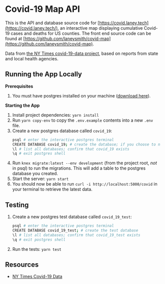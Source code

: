 # Covid-19 Map API

This is the API and database source code for [https://covid.laney.tech](https://covid.laney.tech/), an interactive map displaying cumulative Covid-19 cases and deaths for US counties. The front end source code can be found at [https://github.com/laneysmith/covid-map](https://github.com/laneysmith/covid-map).

Data from [the NY Times covid-19-data project](https://github.com/nytimes/covid-19-data), based on reports from state and local health agencies.

## Running the App Locally

**Prerequisites**
1. You must have postgres installed on your machine ([download here](https://www.postgresql.org/download/)).

**Starting the App**
1. Install project dependencies: `yarn install`
1. Run `yarn copy-env` to copy the `.env.example` contents into a new `.env` file.
1. Create a new postgres database called `covid_19`:
   ```bash
   psql # enter the interactive postgres terminal
   CREATE DATABASE covid_19; # create the database; if you choose to name it anything other than covid_19, make sure you update the DATABASE_NAME env variable to match.
   \l # list all databases; confirm that covid_19 exists
   \q # exit postgres shell
   ```
1. Run `knex migrate:latest --env development` (from the project root, _not_ in psql) to run the migrations. This will add a table to the postgres database you created.
1. Start the server: `yarn start`
1. You should now be able to run `curl -i http://localhost:5000/covid` in your terminal to retrieve the latest data.

## Testing

1. Create a new postgres test database called `covid_19_test`:
   ```bash
   psql # enter the interactive postgres terminal
   CREATE DATABASE covid_19_test; # create the test database
   \l # list all databases; confirm that covid_19_test exists
   \q # exit postgres shell
   ```
1. Run the tests: `yarn test`

## Resources

- [NY Times Covid-19 Data](https://github.com/nytimes/covid-19-data)
